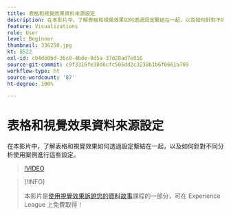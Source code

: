 ```yaml
---
title: 表格和視覺效果資料來源設定
description: 在本影片中，了解表格和視覺效果如何透過設定繫結在一起，以及如何針對不同分析使用案例進行這些設定。
feature: Visualizations
role: User
level: Beginner
thumbnail: 336250.jpg
kt: 8522
exl-id: cb4db0bd-36c0-4bde-8d5a-37d28ad7e016
source-git-commit: c9f3316fe30d6cfc505dd2c3238b1b6f0661a709
workflow-type: ht
source-wordcount: '87'
ht-degree: 100%

---
```


# 表格和視覺效果資料來源設定

在本影片中，了解表格和視覺效果如何透過設定繫結在一起，以及如何針對不同分析使用案例進行這些設定。

>[!VIDEO](https://video.tv.adobe.com/v/336250/?quality=12&learn=on)

>[!INFO]
>
> 本影片是[使用視覺效果訴說您的資料故事](https://experienceleague.adobe.com/?recommended=Analytics-U-1-2021.1.visualizations)課程的一部分，可在 Experience League 上免費取得！
